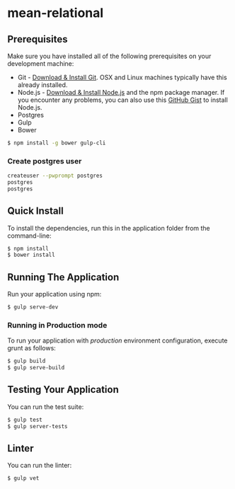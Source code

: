 # mean-relational

## Prerequisites
Make sure you have installed all of the following prerequisites on your development machine:
* Git - [Download & Install Git](https://git-scm.com/downloads). OSX and Linux machines typically have this already installed.
* Node.js - [Download & Install Node.js](https://nodejs.org/en/download/) and the npm package manager. If you encounter any problems, you can also use this [GitHub Gist](https://gist.github.com/isaacs/579814) to install Node.js.
* Postgres
* Gulp
* Bower

```bash
$ npm install -g bower gulp-cli
```

### Create postgres user
```bash
createuser --pwprompt postgres
postgres
postgres
```

## Quick Install

To install the dependencies, run this in the application folder from the command-line:

```bash
$ npm install
$ bower install
```
## Running The Application

Run your application using npm:

```bash
$ gulp serve-dev
```

### Running in Production mode
To run your application with *production* environment configuration, execute grunt as follows:

```bash
$ gulp build
$ gulp serve-build
```

## Testing Your Application
You can run the test suite:

```bash
$ gulp test
$ gulp server-tests
```

## Linter
You can run the linter:

```bash
$ gulp vet
```
